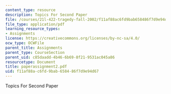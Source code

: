 ```yaml
---
content_type: resource
description: Topics For Second Paper
file: /courses/21l-422-tragedy-fall-2002/f11af88ac6fd9bab658486f7d9e94d67_paperassignment2.pdf
file_type: application/pdf
learning_resource_types:
- Assignments
license: https://creativecommons.org/licenses/by-nc-sa/4.0/
ocw_type: OCWFile
parent_title: Assignments
parent_type: CourseSection
parent_uid: c85daadd-4b46-6b69-8f21-9531ac045a86
resourcetype: Document
title: paperassignment2.pdf
uid: f11af88a-c6fd-9bab-6584-86f7d9e94d67
---
```

Topics For Second Paper